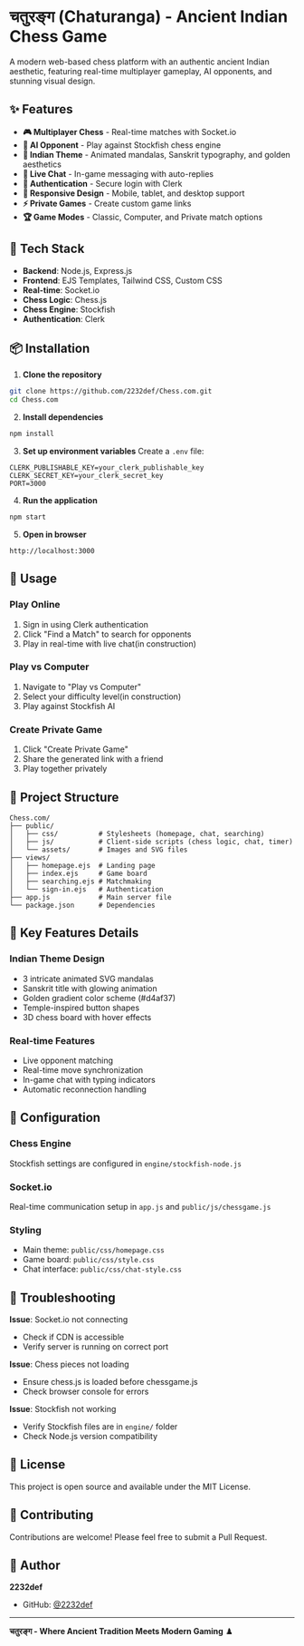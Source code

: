 # चतुरङ्ग (Chaturanga) - Ancient Indian Chess Game

A modern web-based chess platform with an authentic ancient Indian aesthetic, featuring real-time multiplayer gameplay, AI opponents, and stunning visual design.

## ✨ Features

- **🎮 Multiplayer Chess** - Real-time matches with Socket.io
- **🤖 AI Opponent** - Play against Stockfish chess engine
- **🎨 Indian Theme** - Animated mandalas, Sanskrit typography, and golden aesthetics
- **💬 Live Chat** - In-game messaging with auto-replies
- **🔐 Authentication** - Secure login with Clerk
- **📱 Responsive Design** - Mobile, tablet, and desktop support
- **⚡ Private Games** - Create custom game links
- **🏆 Game Modes** - Classic, Computer, and Private match options

## 🚀 Tech Stack

- **Backend**: Node.js, Express.js
- **Frontend**: EJS Templates, Tailwind CSS, Custom CSS
- **Real-time**: Socket.io
- **Chess Logic**: Chess.js
- **Chess Engine**: Stockfish
- **Authentication**: Clerk

## 📦 Installation

1. **Clone the repository**
```bash
git clone https://github.com/2232def/Chess.com.git
cd Chess.com
```

2. **Install dependencies**
```bash
npm install
```

3. **Set up environment variables**
Create a `.env` file:
```env
CLERK_PUBLISHABLE_KEY=your_clerk_publishable_key
CLERK_SECRET_KEY=your_clerk_secret_key
PORT=3000
```

4. **Run the application**
```bash
npm start
```

5. **Open in browser**
```
http://localhost:3000
```

## 🎯 Usage

### Play Online
1. Sign in using Clerk authentication
2. Click "Find a Match" to search for opponents
3. Play in real-time with live chat(in construction)

### Play vs Computer
1. Navigate to "Play vs Computer"
2. Select your difficulty level(in construction)
3. Play against Stockfish AI

### Create Private Game
1. Click "Create Private Game"
2. Share the generated link with a friend
3. Play together privately

## 📁 Project Structure

```
Chess.com/
├── public/
│   ├── css/          # Stylesheets (homepage, chat, searching)
│   ├── js/           # Client-side scripts (chess logic, chat, timer)
│   └── assets/       # Images and SVG files
├── views/
│   ├── homepage.ejs  # Landing page
│   ├── index.ejs     # Game board
│   ├── searching.ejs # Matchmaking
│   └── sign-in.ejs   # Authentication
├── app.js            # Main server file
└── package.json      # Dependencies
```

## 🎨 Key Features Details

### Indian Theme Design
- 3 intricate animated SVG mandalas
- Sanskrit title with glowing animation
- Golden gradient color scheme (#d4af37)
- Temple-inspired button shapes
- 3D chess board with hover effects

### Real-time Features
- Live opponent matching
- Real-time move synchronization
- In-game chat with typing indicators
- Automatic reconnection handling

## 🔧 Configuration

### Chess Engine
Stockfish settings are configured in `engine/stockfish-node.js`

### Socket.io
Real-time communication setup in `app.js` and `public/js/chessgame.js`

### Styling
- Main theme: `public/css/homepage.css`
- Game board: `public/css/style.css`
- Chat interface: `public/css/chat-style.css`

## 🐛 Troubleshooting

**Issue**: Socket.io not connecting
- Check if CDN is accessible
- Verify server is running on correct port

**Issue**: Chess pieces not loading
- Ensure chess.js is loaded before chessgame.js
- Check browser console for errors

**Issue**: Stockfish not working
- Verify Stockfish files are in `engine/` folder
- Check Node.js version compatibility

## 📝 License

This project is open source and available under the MIT License.

## 🤝 Contributing

Contributions are welcome! Please feel free to submit a Pull Request.

## 👥 Author

**2232def**
- GitHub: [@2232def](https://github.com/2232def)

---

**चतुरङ्ग - Where Ancient Tradition Meets Modern Gaming** ♟️
